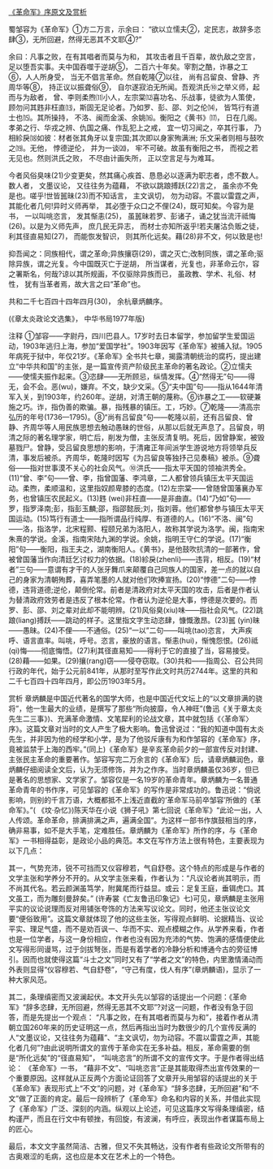 [《革命军》序原文及赏析](https://www.vrrw.net/wx/14282.html)

蜀邹容为《革命军》①方二万言，示余曰： “欲以立懦夫②，定民志，故辞多恣肆③，无所回避，然得无恶其不文耶④?”

余曰：凡事之败，在有其唱者而莫与为和， 其攻击者且千百辈，故仇敌之空言，足以堕吾实事。夫中国吞噬于逆胡⑤， 二百六十年矣。宰割之酷，诈暴之工⑥，人人所身受， 当无不倡言革命。然自乾隆⑦以往， 尚有吕留良、曾静、齐周华等⑧， 持正议以振聋俗⑨， 自尔遂寂泊无所闻。吾观洪氏⑩之举义师，起而与为敌者， 曾、李则柔煦⑾小人，左宗棠⑿喜功名、乐战事，徒欲为人策使，顾勿问其韪非枉直⒀，斯固无足论者。乃如罗、彭、邵、刘之伦⒁， 皆笃行有道士也⒂。其所操持， 不洛、闽而金溪、余姚⒃。衡阳之《黄书》⒄， 日在几阁。孝弟之行、华戎之辨、仇国之痛、作乱犯上之戒， 宜一切习闻之，卒其行事， 乃相紾戾⒅如彼：材者张其角牙以复宗国;其次即以身家殉满洲; 乐文采者则相与鼓吹之⒆。无他， 悖德逆伦， 并为一谈⒇， 牢不可破。故虽有衡阳之书， 而视之若无见也。然则洪氏之败， 不尽由计画失所， 正以空言足与为难耳。

今者风俗臭味(21)少变更矣，然其痛心疾首、恳恳必以逐满为职志者，虑不数人。数人者， 文墨议论， 又往往务为蕴藉， 不欲以跳踉搏跃(22)言之， 虽余亦不免是也。嗟乎!世皆嚚昧(23)而不知话言， 主文讽切， 勿为动容。不震以雷霆之声， 其能化者几何!异时义师再举， 其必堕于众口之不俚(24)，既可知矣。今容为是书， 一以叫咷恣言， 发其惭恚(25)， 虽嚚昧若罗、彭诸子，诵之犹当流汗祗悔(26)。以是为义师先声， 庶几民无异志， 而材士亦知所返乎!若夫屠沽负贩之徒， 利其径直易知(27)， 而能恢发智识， 则其所化远矣。藉(28)非不文，何以致是也!

抑吾闻之：同族相代，谓之革命;异族攘窃(29)，谓之灭亡;改制同族，谓之革命;驱除异族，谓之光复。今中国既灭亡于逆胡， 所当谋者，光复也，非革命云尔，容之署斯名，何哉?谅以其所规画，不仅驱除异族而已， 虽政教、学术、礼俗、材性， 犹有当革者焉，故大言之曰“革命”也。

共和二千七百四十四年四月(30)， 余杭章炳麟序。

(《章太炎政论文选集》， 中华书局1977年版)



注释 ①邹容——字尉丹，四川巴县人。17岁时去日本留学，参加留学生爱国运动，1903年逃归上海，参加“爱国学社”。1903年因写《革命军》被捕入狱。1905年病死于狱中，年仅21岁。《革命军》全书共七章，揭露清朝统治的腐朽，提出建立“中华共和国”的主张，是一篇宣传资产阶级民主革命的著名政论。②立懦夫——使懦夫振作起来。③恣肆——无所顾忌，纵情发挥。④“然得无”句——得无，会不会。恶(wu)，嫌弃。不文，缺少文采。⑤“夫中国”句——指从1644年清军入关，到1903年，约260年。逆胡，对清王朝的蔑称。⑥诈暴之工——软硬兼施之巧。诈，指伪善的欺骗。暴，指残暴的镇压。工，巧妙。⑦乾隆——清高宗弘历的年号(1736—1795)。⑧“尚有吕留良”句——乾隆以前，还有吕留良、曾静、齐周华等人用民族思想去触动愚昧的世俗，从那以后就无声息了。吕留良，明清之际的著名理学家，明亡后，削发为僧，主张反清复明。死后，因曾静案，被毁墓戮尸。曾静，受吕留良思想的影响，于清雍正年间派学生游说地方将领举兵反清，事发后被杀。齐周华，乾隆时因写《为吕留良等独抒己见奏稿》被杀。⑨聋俗——指对世事漠不关心的社会风气。⑩洪氏——指太平天国的领袖洪秀全。(11)“曾、李”句——曾、李，指曾国藩、李鸿章，二人都曾领兵镇压太平天国运动。柔煦，柔顺温和，这里指奴颜卑膝的态度。(12)左宗棠——曾随曾国藩襄办军务，也曾镇压农民起义。(13)韪 (wei)非枉直——是非曲直。(14)“乃如”句——罗，指罗泽南;彭，指彭玉麟;邵，指邵懿辰;刘，指刘蓉。他们都曾参与镇压太平天国运动。(15)笃行有道士——指所谓品行纯厚、有道德的人。(16)“不洛、闽”句——洛，指洛学，北宋程颢、程颐兄弟为洛阳人，故称其学说为洛学。闽，指南宋朱熹的学说。金溪，指南宋陆九渊的学说。余姚，指明王守仁的学说。(17)“衡阳”句——衡阳，指王夫之，湖南衡阳人。《黄书》，是他鼓吹抗清的一部著作，曾被曾国藩当作向清廷乞讨权力的依据。(18)紾戾(zhenli)——违背，相反。(19)“材者”三句——意谓有才干的人张牙舞爪来颠覆自己同族人的国家，差一点的就以自己的身家为清朝殉葬，喜弄笔墨的人就对他们吹捧宣扬。(20)“悖德”二句——悖德，违背道德;逆伦，颠倒伦常。前者是清政府对太平天国的攻击，后者是作者认为替清政府效劳者是违反了根本伦常。作者认为逆伦是大事，悖德是次要的。而罗、彭、邵、刘之辈对此却不能明辨。(21)风俗臭(xiu)味——指社会风气。(22)跳踉(liang)搏跃——跳动的样子。这里指文字生动恣肆，慷慨激昂。(23)嚚 (yin)昧——愚昧。(24)不俚——不通俗。(25)“一以”二句——叫咷(tao)恣言， 大声疾呼、语言直率。叫咷，呼号。恣言，豪放的语言。惭恚(hui)，惭愧怨恨。(26)祗(qi)悔——彻底悔悟。(27)利其径直易知——得利于它的直接了当，容易接受。(28)藉——如果。(29)攘(rang)窃——侵夺窃取。(30)共和——指周公、召公共同行政的年代，始于公元前841年，从那时至写作此文时共历2744年。这里的共和二千七百四十四年四月，即公历1903年5月。

赏析 章炳麟是中国近代著名的国学大师，也是中国近代文坛上的“以文章排满的骁将”，他一生最大的业绩，是撰写了那些“所向披靡，令人神旺”(鲁迅《关于章太炎先生二三事》)、充满革命激情、文笔犀利的论战文章，其中就包括《〈革命军〉序》。这篇文章对当时的文人产生了极大影响。鲁迅曾说过：“我的知道中国有太炎先生，并非因为他的经学和小学，是为了他驳斥康有为和作邹容的《革命军》序，竟被监禁于上海的西牢。”(同上)《革命军》是辛亥革命前夕的一部宣传反对封建、主张民主革命的重要著作。邹容写完二万余言的《革命军》后，请章炳麟润色，章炳麟仔细阅读全文后，认为无须修饰，并为之作序。当时章炳麟虽仅36岁，但已是著名的思想家、文学家了。邹容仅是一名19岁的革命青年。章炳麟为一名普通革命青年的书作序，可见邹容的《革命军》的写作是非常成功的。鲁迅说：“倘说影响，则别的千言万语，大概都抵不上浅近直截的‘革命军马前卒邹容’所做的《革命军》。”( 《坟·杂忆》)陈天华在小说《狮子吼》第七回说《革命军》“此论一出，人人传颂。革命革命，排满排满之声，遍满全国”。为这样一部书作旗鼓相当的序，确非易事，如不是大手笔，定难胜任。章炳麟为《革命军》所作的序，与《革命军》一书相得益彰，是政论小品的典范。本文在写作方法上很有特色，主要表现为以下几点：

其一，气势充沛，锐不可挡而又仪容穆若，气自舒卷。这个特点的形成是与作者的文学主张和学养分不开的。从文学主张来看，作者认为：“凡议论者尚其明示，而不尚其代名。若云颜渊虽笃学，附冀尾而行益显。或云：足复王庭，垂铒虎口。其文虽工，而为雕刻曼辞矣。” (许寿裳《亡友鲁迅印象记》七)可见，章炳麟是主张用平实的议论说理而反对用铺张夸饰的方法来写议论文。同时，他还主张议论文要“便俗致用”。这篇文章就体现了他的这些主张，写得观点鲜明、论据精当、议论平实、理足气盛，而不是劝百讽一、华而不实、观点模糊之作。从学养来看，作者也是一位学者，与这一身份相应，作者也没有因为充沛的气势、饱满的感情便使此文写得形同谩骂，过于剑拔弩张，而是有着学者的冷静分析和博通今古的旁征博引。因而也就使得这篇“斗士之文”同时又有了“学者之文”的特色，内里激情涌动而外表则显得“仪容穆若、气自舒卷”，“守己有度，伐人有序”(章炳麟语)，显示了一种大家风范。

其二，条理缜密而又波澜起伏。本文开头先以邹容的话提出一个问题：《革命军》“辞多恣肆，无所回避，然得无恶其不文耶”?对这一问题，作者没有急于回答，而是先提出一个观点： “凡事之败，在有其唱者而莫与为和”，接着作者从清朝立国260年来的历史证明这一点，然后再指出当时为数很少的几个宣传反满的人“文墨议论，又往往务为蕴藉”、“主文讽切，勿为动容。不震以雷霆之声，其能化者几何”?由此说明所谓文的宣传于革命实在无多补益。相反，革命需要的倒是“所化远矣”的“径直易知”， “叫咷恣言”的所谓不文的宣传文字。于是作者得出结论： 《革命军》一书， “藉非不文”、“叫咷恣言”正是其能取得杰出宣传效果的一个重要原因。这样就从正反两个方面论证回答了文章开头用邹容的话提出的关于《革命军》表现形式上“不文”的问题，对《革命军》“辞多恣肆，无所回避”和“不文”做了正面的肯定。最后一段辨析了《革命军》命名和内容的关系，并借此实现了《革命军》广泛、深刻的内涵。纵观以上论述，可见这篇序文写得条理缜密，结构谨严，而且在行文中有顿挫，有回旋，有波澜，有呼应，表现出作者谋篇布局上的匠心。

最后，本文文字虽然简洁、古雅，但又不失其畅达，没有作者有些政论文所带有的古奥艰涩的毛病，这也应是本文在艺术上的一个特色。

